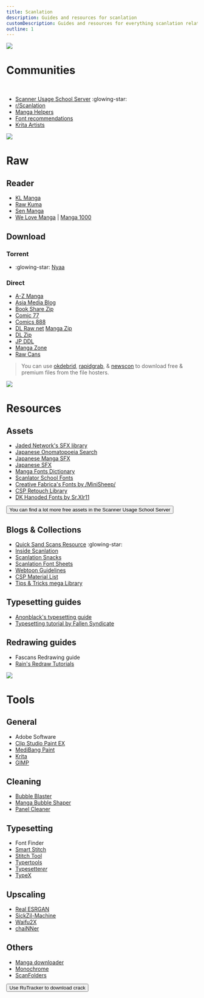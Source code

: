 ```yaml
---
title: Scanlation
description: Guides and resources for scanlation
customDescription: Guides and resources for everything scanlation related!
outline: 1
---
```


<GradientCard title="スキャンレーション" tag="Scanlation" description="Guides and resources for scanlating manga." theme="turquoise"/>

![](/banner/comms.png)
# Communities

<br>

- [Scanner Usage School Server](https://discord.com/invite/NCzxVB9) :glowing-star:
- [r/Scanlation](https://old.reddit.com/r/Scanlation/)
- [Manga Helpers](https://mangahelpers.com/)
- [Font recommendations](https://discord.gg/kgZ4MXgzpx)
- [Krita Artists](https://krita-artists.org/)

![](/banner/raw.png)
# Raw

## Reader
- [KL Manga](https://klmanga.com/) <Badge type="danger" text="18+" />
- [Raw Kuma](https://rawkuma.com/) <Badge type="danger" text="18+" />
- [Sen Manga](https://raw.senmanga.com/) <Badge type="danger" text="18+" />
- [We Love Manga](https://welovemanga.one/) | [Manga 1000](https://manga1000.top/) <Badge type="danger" text="18+" />

## Download

### Torrent
- :glowing-star: [Nyaa](https://nyaa.si/) <Badge type="info" text="2" link="https://nyaa.iss.one/" /><Badge type="info" text="3" link="https://nyaa.iss.ink/" /><Badge type="info" text="4" link="https://nyaa.mom/" /><Badge type="info" text="Alt" link="https://animetime.cc/" /> 

### Direct
- [A-Z Manga](https://www.a-zmanga.net/) <Badge type="danger" text="18+" /><Badge type="info" text="Novel" /><Badge type="info" text="Magazine" />
- [Asia Media Blog](https://asiamediablog.com/media/comic/manga/) <Badge type="info" text="Novel" /><Badge type="info" text="Magazine" />
- [Book Share Zip](https://bszip.com/) <Badge type="danger" text="18+" /><Badge type="info" text="Novel" /><Badge type="info" text="Magazine" />
- [Comic 77](https://comic77.com/) <Badge type="danger" text="18+" />
- [Comics 888](https://comics888.com/) <Badge type="danger" text="18+" /><Badge type="info" text="Novel" /><Badge type="info" text="Magazine" />
- [DL Raw net](https://dlraw.net/category/raw-manga/) [Manga Zip](https://manga-zip.info/category/raw-manga/) <Badge type="danger" text="18+" /><Badge type="info" text="Novel" /><Badge type="info" text="Magazine" />
- [DL Zip](https://dl-zip.com/) <Badge type="danger" text="18+" /><Badge type="info" text="Novel" /><Badge type="info" text="Magazine" />
- [JP DDL](https://jpddl.com/manga) <Badge type="danger" text="18+" />
- [Manga Zone](http://www.manga-zone.org/) <Badge type="info" text="Novel" />
- [Raw Cans](http://raw-cans.net/) <Badge type="danger" text="18+" /><Badge type="info" text="Magazine" />

>You can use [okdebrid](https://okdebrid.com/), [rapidgrab](https://rapidgrab.pl/), & [newscon](https://www.newscon.net/d/) to download free & premium files from the file hosters.


![](/banner/res.png)
# Resources

## Assets

- [Jaded Network's SFX library](http://thejadednetwork.com/sfx/)
- [Japanese Onomatopoeia Search](https://nsk.sh/tools/jp-onomatopoeia/)
- [Japanese Manga SFX](https://docs.google.com/spreadsheets/d/1iXFIVmSzukN1PYD1JakdqMmrNNlc7TtkutDKevuKM0c/edit#gid=2101741657)
- [Japanese SFX](https://gist.github.com/UserUnknownFactor/093a2296c5a4d9ef7b404728ebde94a3)
- [Manga Fonts Dictionary](https://mangafonts.carrd.co/)
- [Scanlator School Fonts](https://drive.google.com/drive/folders/1hPV4o8fmxY2Ab9tXi84l0vVOUQEgFIbU)
- [Creative Fabrica's Fonts by /MiniSheep/](https://drive.google.com/drive/folders/1WLt0y72LtqpdGK-EhQP3DV3_T_vxSvaP)
- [CSP Retouch Library](https://docs.google.com/spreadsheets/d/1mqIqqSoddaZYu3NhCfIXJ9PzPbCLBOe1Y6mD_7s3we4/edit#gid=2085357266)
- [DK Hanoded Fonts by Sr.Xlr11](https://drive.google.com/drive/folders/1TQTA1FGU_Ow6WDb3fv8-1mTRF_v_NzHh)

<Button link="https://discord.com/invite/NCzxVB9" icon="i-ic-round-discord">You can find a lot more free assets in the Scanner Usage School Server</Button>

## Blogs & Collections

- [Quick Sand Scans Resource](https://quicksandscans.wordpress.com/resources/) :glowing-star:
- [Inside Scanlation](https://www.insidescanlation.com/backgrounds/index.html)
- [Scanlation Snacks](https://scanlationsnacks.wordpress.com/)
- [Scanlation Font Sheets](https://cubari.moe/read/imgur/UmEpOL1/)
- [Webtoon Guidelines](https://github.com/ricafolio/awesome-webtoon-guidelines)
- [CSP Material List](https://cspmasterlist.carrd.co/)
- [Tips & Tricks mega Library](https://well-zinc-cd5.notion.site/Tips-Tricks-mega-Library-586dbc3ed4bc482285180ee4aac92d92)

## Typesetting guides

- [Anonblack's typesetting guide](https://mangadex.org/title/08e1f85a-bb12-4fe4-aec5-0d7a80b3a261/anonblack-s-typesetting-guide)
- [Typesetting tutorial by Fallen Syndicate](https://coloredmanga.com/rhss-comprehensive-typesetting-guide-re-hosted-version-from-fallen-syndicates-rehost/)

## Redrawing guides

- Fascans Redrawing guide <Badge type="tip" text="Part 1" link="https://fascans.com/featured/basic-redrawing-tutorials-part-1-using-clone-stamp-tool-effectively/" /><Badge type="tip" text="Part 2" link="https://fascans.com/position/redrawer/basic-redrawing-tutorials-part-2-dealing-with-linesspeed-lines/" />
- [Rain's Redraw Tutorials](https://web.archive.org/web/20140814131939/http://www.redhawkscans.com/showthread.php?7057-Rain-s-Redraw-Tutorials&p=112119&viewfull=1#post112119)


![](/banner/tools.png)
# Tools

## General
- Adobe Software <Badge type="tip" text="Esoterica" link="https://rentry.org/adobesoftware" /><Badge type="tip" text="GenP" link="https://genpguides.github.io/" /><Badge type="tip" text="Anna" link="https://docs.google.com/document/d/17PheyyF9dm7YYjaTZ9JAAY3hhdeIQ7sJ4sylTG9_6xI/edit" /><Badge type="tip" text="macOS" link="https://telegra.ph/MacOS-Adobe-CC-Guide-11-29" />
- [Clip Studio Paint EX](https://www.clipstudio.net/en/function_ex/)
- [MediBang Paint](https://medibangpaint.com/en/)
- [Krita](https://krita.org/en/)
- [GIMP](https://www.gimp.org/)

## Cleaning
- [Bubble Blaster](https://github.com/Aeonss/BubbleBlaster)
- [Manga Bubble Shaper](https://github.com/Codecy2160/manga-bubble-shaper)
- [Panel Cleaner](https://github.com/VoxelCubes/PanelCleaner)

## Typesetting
- Font Finder <Badge type="tip" text="Font Spring" link="https://www.fontspring.com/matcherator" /><Badge type="tip" text="Font Squirrel" link="https://www.fontsquirrel.com/matcherator" /><Badge type="tip" text="MyFonts" link="https://www.myfonts.com/pages/whatthefont" /><Badge type="tip" text="What font is" link="https://www.whatfontis.com/" />
- [Smart Stitch](https://github.com/MechTechnology/SmartStitch)
- [Stitch Tool](https://github.com/Aeonss/StitchTool)
- [Typertools](https://swirt.github.io/typertools/)
- [Typesetter*er*](https://illuminati-manga.com/illiteracy/typesetterer/)
- [TypeX](https://github.com/XandeKK/TypeX)

## Upscaling
- [Real ESRGAN](https://github.com/xinntao/Real-ESRGAN)
- [SickZil-Machine](https://github.com/KUR-creative/SickZil-Machine)
- [Waifu2X](https://github.com/nagadomi/waifu2x) <Badge type="tip" text="caffe" link="https://github.com/lltcggie/waifu2x-caffe" /><Badge type="tip" text="ncnn Vulkan" link="https://github.com/nihui/waifu2x-ncnn-vulkan" /><Badge type="tip" text="Ext GUI" link="https://github.com/AaronFeng753/Waifu2x-Extension-GUI" /><Badge type="tip" text="nunif" link="https://github.com/nagadomi/nunif" />
- [chaiNNer](https://github.com/chaiNNer-org/chaiNNer)

## Others
- [Manga downloader](https://github.com/xuzhengyi1995/Manga_downloader)
- [Monochrome](https://github.com/MonochromeCMS/monochrome)
- [ScanFolders](https://github.com/Fris44/ScanFolders)

<Button link="https://rutracker.org/forum/index.php" icon="i-fxemoji-lightbulb">Use RuTracker to download crack</Button>

